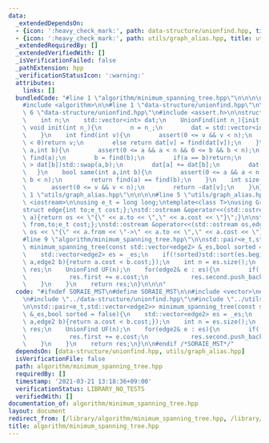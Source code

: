 ```yaml
---
data:
  _extendedDependsOn:
  - {icon: ':heavy_check_mark:', path: data-structure/unionfind.hpp, title: data-structure/unionfind.hpp}
  - {icon: ':heavy_check_mark:', path: utils/graph_alias.hpp, title: utils/graph_alias.hpp}
  _extendedRequiredBy: []
  _extendedVerifiedWith: []
  _isVerificationFailed: false
  _pathExtension: hpp
  _verificationStatusIcon: ':warning:'
  attributes:
    links: []
  bundledCode: "#line 1 \"algorithm/minimum_spanning_tree.hpp\"\n\n\n\n#include <vector>\n\
    #include <algorithm>\n\n#line 1 \"data-structure/unionfind.hpp\"\n\n\n\n#line\
    \ 6 \"data-structure/unionfind.hpp\"\n#include <assert.h>\n\nstruct UnionFind{\n\
    \    int n;\n    std::vector<int> dat;\n    UnionFind(int n_){init(n_);}\n   \
    \ void init(int n_){\n        n = n_;\n        dat = std::vector<int>(n_,-1);\n\
    \    }\n    int find(int v){\n        assert(0 <= v && v < n);\n        if(dat[v]\
    \ < 0)return v;\n        else return dat[v] = find(dat[v]);\n    }\n    void unite(int\
    \ a,int b){\n        assert(0 <= a && a < n && 0 <= b && b < n);\n        a =\
    \ find(a);\n        b = find(b);\n        if(a == b)return;\n        if(dat[a]\
    \ > dat[b])std::swap(a,b);\n        dat[a] += dat[b];\n        dat[b] = a;\n \
    \   }\n    bool same(int a,int b){\n        assert(0 <= a && a < n && 0 <= b &&\
    \ b < n);\n        return find(a) == find(b);\n    }\n    int size(int v){\n \
    \       assert(0 <= v && v < n);\n        return -dat[v];\n    }\n};\n\n\n#line\
    \ 1 \"utils/graph_alias.hpp\"\n\n\n\n#line 5 \"utils/graph_alias.hpp\"\n#include\
    \ <iostream>\n\nusing e_t = long long;\ntemplate<class T>\nusing Graph = std::vector<std::vector<T>>;\n\
    struct edge{int to;e_t cost;};\nstd::ostream &operator<<(std::ostream os,edge&\
    \ a){return os << \"{\" << a.to << \",\" << a.cost << \"}\";}\n\nstruct edge2{int\
    \ from,to;e_t cost;};\nstd::ostream &operator<<(std::ostream os,edge2& a){return\
    \ os << \"{\" << a.from << \"->\" << a.to << \",\" << a.cost << \"}\";}\n\n\n\
    #line 9 \"algorithm/minimum_spanning_tree.hpp\"\n\nstd::pair<e_t,std::vector<edge2>>\
    \ minimum_spanning_tree(const std::vector<edge2> &_es,bool sorted = false){\n\
    \    std::vector<edge2> es = _es;\n    if(!sorted)std::sort(es.begin(),es.end(),[](edge2\
    \ a,edge2 b){return a.cost < b.cost;});\n    int n = es.size();\n    std::pair<e_t,std::vector<edge2>>\
    \ res;\n    UnionFind UF(n);\n    for(edge2& e : es){\n        if(!UF.same(e.from,e.to)){\n\
    \            res.first += e.cost;\n            res.second.push_back(e);\n    \
    \    }\n    }\n    return res;\n}\n\n\n"
  code: "#ifndef SORAIE_MST\n#define SORAIE_MST\n\n#include <vector>\n#include <algorithm>\n\
    \n#include \"../data-structure/unionfind.hpp\"\n#include \"../utils/graph_alias.hpp\"\
    \n\nstd::pair<e_t,std::vector<edge2>> minimum_spanning_tree(const std::vector<edge2>\
    \ &_es,bool sorted = false){\n    std::vector<edge2> es = _es;\n    if(!sorted)std::sort(es.begin(),es.end(),[](edge2\
    \ a,edge2 b){return a.cost < b.cost;});\n    int n = es.size();\n    std::pair<e_t,std::vector<edge2>>\
    \ res;\n    UnionFind UF(n);\n    for(edge2& e : es){\n        if(!UF.same(e.from,e.to)){\n\
    \            res.first += e.cost;\n            res.second.push_back(e);\n    \
    \    }\n    }\n    return res;\n}\n\n#endif /*SORAIE_MST*/"
  dependsOn: [data-structure/unionfind.hpp, utils/graph_alias.hpp]
  isVerificationFile: false
  path: algorithm/minimum_spanning_tree.hpp
  requiredBy: []
  timestamp: '2021-03-21 13:18:36+09:00'
  verificationStatus: LIBRARY_NO_TESTS
  verifiedWith: []
documentation_of: algorithm/minimum_spanning_tree.hpp
layout: document
redirect_from: [/library/algorithm/minimum_spanning_tree.hpp, /library/algorithm/minimum_spanning_tree.hpp.html]
title: algorithm/minimum_spanning_tree.hpp
---
```

